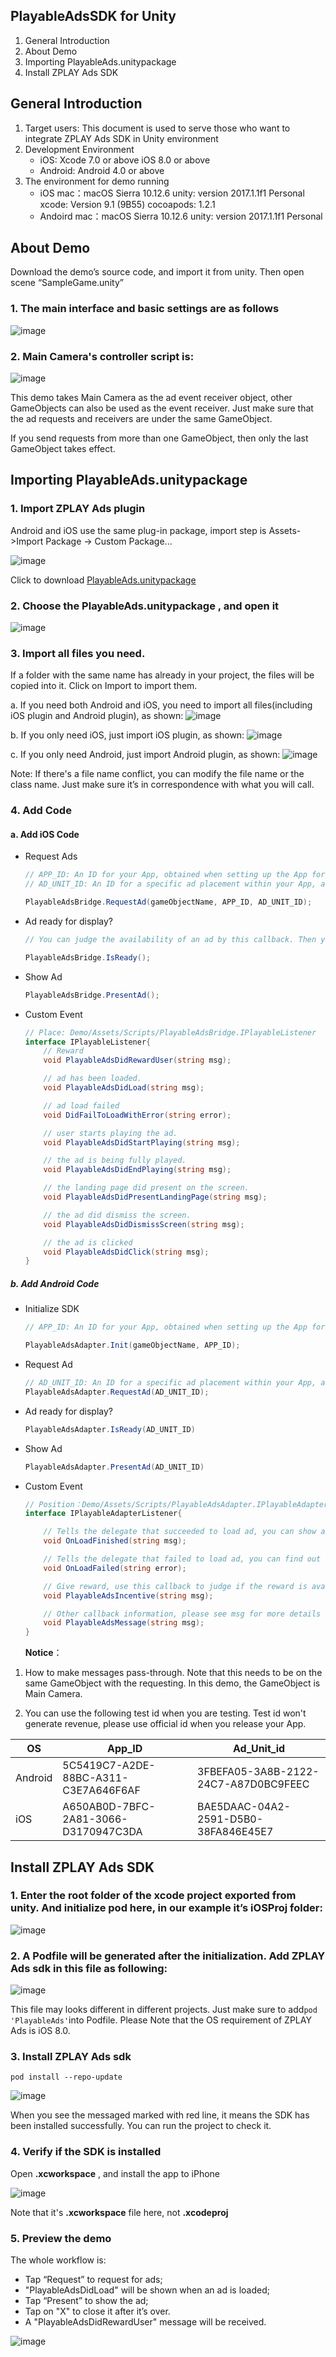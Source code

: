 ## PlayableAdsSDK for Unity
1. General Introduction
2. About Demo
3. Importing PlayableAds.unitypackage
4. Install ZPLAY Ads SDK


## General Introduction
1. Target users: This document is used to serve those who want to integrate ZPLAY Ads SDK in Unity environment
2. Development Environment
    - iOS:
        Xcode 7.0 or above
        iOS 8.0 or above
    - Android:
        Android 4.0 or above
3. The environment for demo running
    - iOS
        mac：macOS Sierra 10.12.6
        unity: version 2017.1.1f1 Personal
        xcode: Version 9.1 (9B55)
        cocoapods: 1.2.1
    - Andoird
        mac：macOS Sierra 10.12.6
        unity: version 2017.1.1f1 Personal

## About Demo
Download the demo’s source code, and import it from unity. Then open scene “SampleGame.unity”

### 1. The main interface and basic settings are as follows
![image](./images/image01.png)

### 2. Main Camera's controller script is:
![image](./images/image02.png)

This demo takes Main Camera as the ad event receiver object, other GameObjects can also be used as the event receiver. Just make sure that the ad requests and receivers are under the same GameObject.

If you send requests from more than one GameObject, then only the last GameObject takes effect.

## Importing PlayableAds.unitypackage
### 1. Import ZPLAY Ads plugin 
Android and iOS use the same plug-in package, import step is Assets->Import Package -> Custom Package...

![image](./images/image03.png)

Click to download [PlayableAds.unitypackage](/PlayableAds.unitypackage)

### 2. Choose the PlayableAds.unitypackage , and open it
![image](./images/image04.png)

### 3. Import all files you need. 
If a folder with the same name has already in your project, the files will be copied into it. Click on Import to import them.

a. If you need both Android and iOS, you need to import all files(including iOS plugin and Android plugin), as shown:
![image](./images/image05.png)

b. If you only need iOS, just import iOS plugin, as shown:
![image](./images/image20.png)

c. If you only need Android, just import Android plugin, as shown:
![image](./images/image21.png)

Note: If there's a file name conflict, you can modify the file name or the class name. Just make sure it’s in correspondence with what you will call.

### 4. Add Code
#### a. Add iOS Code
-  Request Ads
    ``` c#
    // APP_ID: An ID for your App, obtained when setting up the App for monetization within your account on the ZPLAY Ads website.
    // AD_UNIT_ID: An ID for a specific ad placement within your App, as generated for your Apps within your account on the ZPLAY Ads website.

    PlayableAdsBridge.RequestAd(gameObjectName, APP_ID, AD_UNIT_ID);
    ```
- Ad ready for display?
    ``` c#
    // You can judge the availability of an ad by this callback. Then you’ll be able to manage your game’s settings according to the ad being ready or not.

    PlayableAdsBridge.IsReady();
    ```
- Show Ad
    ``` c#
    PlayableAdsBridge.PresentAd();
    ```
- Custom Event
    ```c#
    // Place: Demo/Assets/Scripts/PlayableAdsBridge.IPlayableListener
    interface IPlayableListener{
      	// Reward
        void PlayableAdsDidRewardUser(string msg);

        // ad has been loaded.
        void PlayableAdsDidLoad(string msg);

        // ad load failed
        void DidFailToLoadWithError(string error);

        // user starts playing the ad.
        void PlayableAdsDidStartPlaying(string msg);

        // the ad is being fully played.
        void PlayableAdsDidEndPlaying(string msg);

        // the landing page did present on the screen.
        void PlayableAdsDidPresentLandingPage(string msg);

        // the ad did dismiss the screen.
        void PlayableAdsDidDismissScreen(string msg);

        // the ad is clicked
        void PlayableAdsDidClick(string msg);
    }
    ```

##### b. Add Android Code
-  Initialize SDK
    ``` c#
    // APP_ID: An ID for your App, obtained when setting up the App for monetization within your account on the ZPLAY Ads website.

    PlayableAdsAdapter.Init(gameObjectName, APP_ID);
    ```
- Request Ad 
    ``` c#
    // AD_UNIT_ID: An ID for a specific ad placement within your App, as generated for your Apps within your account on the ZPLAY Ads website.
    PlayableAdsAdapter.RequestAd(AD_UNIT_ID);
    ```
- Ad ready for display?
    ``` c#
    PlayableAdsAdapter.IsReady(AD_UNIT_ID)
    ```
- Show Ad
    ``` c#
    PlayableAdsAdapter.PresentAd(AD_UNIT_ID)
    ```
- Custom Event
    ``` c#
    // Position：Demo/Assets/Scripts/PlayableAdsAdapter.IPlayableAdapterListener
    interface IPlayableAdapterListener{

        // Tells the delegate that succeeded to load ad, you can show ad now
        void OnLoadFinished(string msg);

        // Tells the delegate that failed to load ad, you can find out the reason according error information
        void OnLoadFailed(string error);

        // Give reward, use this callback to judge if the reward is available
        void PlayableAdsIncentive(string msg);

        // Other callback information, please see msg for more details
        void PlayableAdsMessage(string msg);
    }
    ```
    **Notice**：

1. How to make messages pass-through. Note that this needs to be on the same GameObject with the requesting. In this demo, the GameObject is Main Camera.

2. You can use the following test id when you are testing. Test id won't generate revenue, please use official id when you release your App.

| OS      | App_ID                               | Ad_Unit_id                           |
| ------- | ------------------------------------ | ------------------------------------ |
| Android | 5C5419C7-A2DE-88BC-A311-C3E7A646F6AF | 3FBEFA05-3A8B-2122-24C7-A87D0BC9FEEC |
| iOS     | A650AB0D-7BFC-2A81-3066-D3170947C3DA | BAE5DAAC-04A2-2591-D5B0-38FA846E45E7 |

## Install ZPLAY Ads SDK

### 1. Enter the root folder of the xcode project exported from unity. And initialize pod here, in our example it’s iOSProj folder:

![image](./images/image14.png)

### 2. A Podfile will be generated after the initialization. Add ZPLAY Ads sdk in this file as following:

![image](./images/image15.png)

This file may looks different in different projects. Just make sure to add```pod 'PlayableAds'```into Podfile. 
Please Note that the OS requirement of ZPLAY Ads is iOS 8.0.

### 3. Install ZPLAY Ads sdk
```
pod install --repo-update
```
![image](./images/image16.png)

When you see the messaged marked with red line, it means the SDK has been installed successfully. You can run the project to check it. 

### 4. Verify if the SDK is installed
Open  **.xcworkspace** , and install the app to iPhone

![image](./images/image17.png)

Note that it's **.xcworkspace** file here, not **.xcodeproj**

### 5. Preview the demo

The whole workflow is:
* Tap “Request” to request for ads; 
* "PlayableAdsDidLoad" will be shown when an ad is loaded; 
* Tap “Present” to show the ad; 
* Tap on "X" to close it after it’s over. 
* A "PlayableAdsDidRewardUser" message will be received.

![image](./images/image19.jpg)
